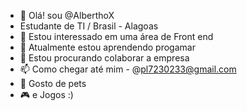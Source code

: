 - 👋 Olá! sou @AlberthoX
- Estudante de TI / Brasil - Alagoas
- 👀 Estou interessado em uma área de Front end
- 🌱 Atualmente estou aprendendo progamar
- 💞️ Estou procurando colaborar a empresa
- 📫 Como chegar até mim - @pl7230233@gmail.com
- 🐶 Gosto de pets
- 🎮 e Jogos :)
